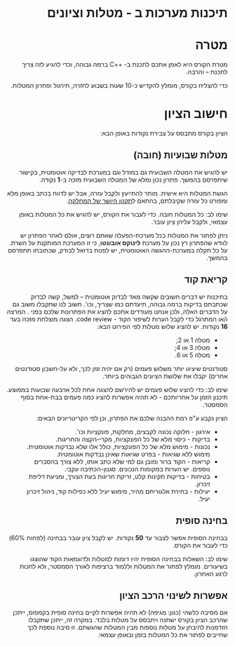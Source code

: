 <div dir='rtl' lang='he'>

תיכנות מערכות ב - מטלות וציונים
==================================

מטרה
====
מטרת הקורס היא לאמן אתכם לתכנת ב- ++C ברמה גבוהה, וכדי להגיע לזה צריך לתכנת – והרבה.

כדי להצליח בקורס, מומלץ להקדיש כ-10 שעות בשבוע לחזרה, תירגול ופתרון המטלות.

חישוב הציון
============

הציון בקורס מתבסס על צבירת נקודות באופן הבא:

## מטלות שבועיות (חובה)
יש להגיש את המטלה השבועית גם במודל וגם במערכת לבדיקה אוטומטית, בקישור שיתפרסם בהמשך.
פתרון נכון ומלא של המטלה השבועית מזכה ב-**1** נקודה.

הגשת המטלות היא אישית.
מותר להתייעץ ולקבל עזרה, אבל יש לדווח בכתב באופן מלא ומפורט כל עזרה שקיבלתם, בהתאם ל[תקנון היושר של המחלקה](https://www.ariel.ac.il/wp/cs/wp-content/uploads/sites/88/2020/08/Guidelines-for-Academic-Integrity.pdf).

שימו לב: כל המטלות חובה. כדי לעבור את הקורס, יש להגיש את כל המטלות באופן עצמאי, ולקבל עליהן ציון עובר.

ניתן לפתור את המטלות בכל מערכת-הפעלה שאתם רוצים, אולם לאחר הפתרון יש לוודא שהפתרון רץ נכון על מערכת **לינוקס אובונטו**, כי זו המערכת המותקנת על השרת.
על כל תקלה במערכת-ההגשה האוטומטית, יש לפנות בדואל לבודק, שכתובתו תתפרסם בהמשך.

## קריאת קוד
בתיכנות יש דברים חשובים שקשה מאד לבדוק אוטומטית – למשל, קשה לבדוק שכתבתם בדיקות ברמה גבוהה, תיעדתם כמו שצריך, וכו'. חשוב לנו שתקבלו משוב גם על הדברים האלה, ולכן אנחנו מעודדים אתכם להציג את הפתרונות שלכם בפני . 
המרצה ו/או המתרגל כדי לקבל הערות לשיפור הקוד - code review.
הצגה מוצלחת מזכה בעד **16** נקודות.
יש להציג שלוש מטלות לפי הפירוט הבא:

* מטלה 1 או 2;
* מטלה 3 או 4;
* מטלה 5 או 6.

סטודנטים שיציגו יותר משלוש פעמים (רק אם יהיה זמן לכך, ולא על-חשבון סטודנטים אחרים)
יקבלו את שלושת הציונים הגבוהים ביותר.

שימו לב: כדי להציג שלוש פעמים יש להירשם להצגה אחת לכל ארבעה שבועות בממוצע.
תיכנון הזמן על אחריותכם - לא תהיה אפשרות להציג כמה פעמים בבת-אחת בסוף הסמסטר.

הציון נקבע ע"פ רמת ההבנה שלכם את הפתרון, וכן לפי הקריטריונים הבאים:

* אירגון - חלוקה נכונה לקבצים, מחלקות, פונקציות וכו'.
* בדיקות - כיסוי מלא של כל הפונקציות, מקרי-הקצה והחריגות.
* נכונות - מימוש מלא של כל הפונקציות, כולל אלו שלא נבדקות אוטומטית. מימוש ללא שגיאות - בפרט שגיאות שאינן נבדקות אוטומטית.
* קריאות - הקוד ברור ומובן גם למי שלא כתב אותו, ללא צורך בהסברים נוספים. יש הערות במקומות הנכונים. סגנון-הכתיבה עקבי.
* בטיחות - בדיקות תקינות קלט, זריקת חריגות בעת הצורך, ומניעת דליפת זיכרון.
* יעילות - בחירת אלגוריתם מהיר, מימוש יעיל ללא כפילות קוד, ניהול זיכרון יעיל.


## בחינה סופית
בבחינה הסופית אפשר לצבור עד **50** נקודות.
יש לקבל ציון עובר בבחינה (לפחות 60%) כדי לעבור את הקורס.

שימו לב:
השאלות בבחינה הסופית יהיו דומות למטלות ולדוגמאות הקוד שהוצגו בשיעורים.
מומלץ לפתור את המטלות וללמוד ברציפות לאורך הסמסטר, ולא לחכות לרגע האחרון.

## אפשרות לשינוי הרכב הציון
אם מסיבה כלשהי (כגון: מגיפה) לא תהיה אפשרות לקיים בחינה סופית בקמפוס,
ייתכן שהרכב הציון בקורס ישתנה ויתבסס על מטלות בלבד.
במקרה זה, ייתכן שתקבלו הזדמנות להיבחן על מטלות נוספות מבין המטלות שהגשתם.
זו סיבה נוספת לכך שחייבים לפתור את כל המטלות בזמן ובאופן עצמאי.

</div>
